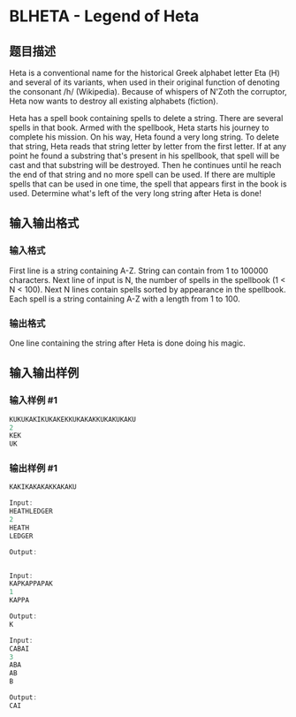 # BLHETA - Legend of Heta

## 题目描述

Heta is a conventional name for the historical Greek alphabet letter Eta (Η) and several of its variants, when used in their original function of denoting the consonant /h/ (Wikipedia). Because of whispers of N'Zoth the corruptor, Heta now wants to destroy all existing alphabets (fiction).

Heta has a spell book containing spells to delete a string. There are several spells in that book. Armed with the spellbook, Heta starts his journey to complete his mission. On his way, Heta found a very long string. To delete that string, Heta reads that string letter by letter from the first letter. If at any point he found a substring that's present in his spellbook, that spell will be cast and that substring will be destroyed. Then he continues until he reach the end of that string and no more spell can be used. If there are multiple spells that can be used in one time, the spell that appears first in the book is used. Determine what's left of the very long string after Heta is done!

## 输入输出格式

### 输入格式

First line is a string containing A-Z. String can contain from 1 to 100000 characters. Next line of input is N, the number of spells in the spellbook (1 < N < 100). Next N lines contain spells sorted by appearance in the spellbook. Each spell is a string containing A-Z with a length from 1 to 100.

### 输出格式

One line containing the string after Heta is done doing his magic.

## 输入输出样例

### 输入样例 #1

```cpp
KUKUKAKIKUKAKEKKUKAKAKKUKAKUKAKU
2
KEK
UK
```


### 输出样例 #1

```cpp
KAKIKAKAKAKKAKAKU

Input:
HEATHLEDGER
2
HEATH
LEDGER

Output:


Input:
KAPKAPPAPAK
1
KAPPA

Output:
K

Input:
CABAI
3
ABA
AB
B

Output:
CAI
```


